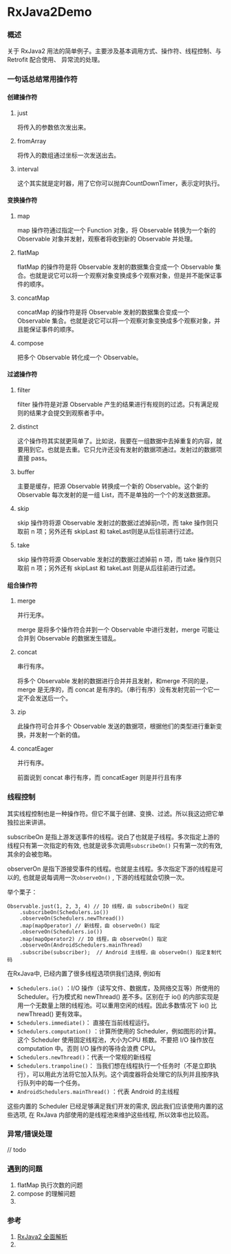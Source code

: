 # RxJava2Demo
### 概述

关于 RxJava2 用法的简单例子。主要涉及基本调用方式、操作符、线程控制、与 Retrofit 配合使用、 异常流的处理。

### 一句话总结常用操作符

#### 创建操作符

1. just

   将传入的参数依次发出来。

2. fromArray

   将传入的数组通过坐标一次发送出去。

3. interval

   这个其实就是定时器，用了它你可以抛弃CountDownTimer，表示定时执行。

#### 变换操作符

1. map

   map 操作符通过指定一个 Function 对象，将 Observable 转换为一个新的 Observable 对象并发射，观察者将收到新的 Observable 并处理。

2. flatMap

   flatMap 的操作符是将 Observable 发射的数据集合变成一个 Observable 集合。也就是说它可以将一个观察对象变换成多个观察对象，但是并不能保证事件的顺序。

3. concatMap

   concatMap 的操作符是将 Observable 发射的数据集合变成一个 Observable 集合。也就是说它可以将一个观察对象变换成多个观察对象，并且能保证事件的顺序。

4. compose

   把多个 Observable 转化成一个 Observable。

#### 过滤操作符

1. filter

   filter 操作符是对源 Observable 产生的结果进行有规则的过滤。只有满足规则的结果才会提交到观察者手中。

2. distinct

   这个操作符其实就更简单了。比如说，我要在一组数据中去掉重复的内容，就要用到它。也就是去重。它只允许还没有发射的数据项通过。发射过的数据项直接 pass。

3. buffer

   主要是缓存，把源 Observable 转换成一个新的 Observable。这个新的 Observable 每次发射的是一组 List，而不是单独的一个个的发送数据源。

4. skip

   skip 操作符将源 Observable 发射过的数据过滤掉前n项，而 take 操作则只取前 n 项；另外还有 skipLast 和 takeLast则是从后往前进行过滤。

5. take

   skip 操作符将源 Observable 发射过的数据过滤掉前 n 项，而 take 操作则只取前 n 项；另外还有 skipLast 和 takeLast 则是从后往前进行过滤。

#### 组合操作符

1. merge

   并行无序。

   merge 是将多个操作符合并到一个 Observable 中进行发射，merge 可能让合并到 Observable 的数据发生错乱。

2. concat

   串行有序。

   将多个 Observable 发射的数据进行合并并且发射，和merge 不同的是，merge 是无序的，而 concat 是有序的。（串行有序）没有发射完前一个它一定不会发送后一个。

3. zip

   此操作符可合并多个 Observable 发送的数据项，根据他们的类型进行重新变换，并发射一个新的值。

4. concatEager

   并行有序。

   前面说到 concat 串行有序，而 concatEager 则是并行且有序

### 线程控制

其实线程控制也是一种操作符。但它不属于创建、变换、过滤。所以我这边把它单独拉出来讲讲。

subscribeOn 是指上游发送事件的线程。说白了也就是子线程。多次指定上游的线程只有第一次指定的有效, 也就是说多次调用`subscribeOn()` 只有第一次的有效, 其余的会被忽略。

observerOn 是指下游接受事件的线程。也就是主线程。多次指定下游的线程是可以的, 也就是说每调用一次`observeOn()` , 下游的线程就会切换一次。

举个栗子：

```
Observable.just(1, 2, 3, 4) // IO 线程，由 subscribeOn() 指定
    .subscribeOn(Schedulers.io())
    .observeOn(Schedulers.newThread())
    .map(mapOperator) // 新线程，由 observeOn() 指定
    .observeOn(Schedulers.io())
    .map(mapOperator2) // IO 线程，由 observeOn() 指定
    .observeOn(AndroidSchedulers.mainThread) 
    .subscribe(subscriber);  // Android 主线程，由 observeOn() 指定复制代码
```

在RxJava中, 已经内置了很多线程选项供我们选择, 例如有

- `Schedulers.io()` ：I/O 操作（读写文件、数据库，及网络交互等）所使用的 Scheduler。行为模式和 newThread() 差不多。区别在于 io() 的内部实现是用一个无数量上限的线程池。可以重用空闲的线程。因此多数情况下 io() 比newThread() 更有效率。
- `Schedulers.immediate()`： 直接在当前线程运行。
- `Schedulers.computation()` ：计算所使用的 Scheduler，例如图形的计算。这个 Scheduler 使用固定线程池，大小为CPU 核数。不要把 I/O 操作放在 computation 中。否则 I/O 操作的等待会浪费 CPU。
- `Schedulers.newThread()`：代表一个常规的新线程
- `Schedulers.trampoline()`： 当我们想在线程执行一个任务时（不是立即执行），可以用此方法将它加入队列。这个调度器将会处理它的队列并且按序执行队列中的每一个任务。
- `AndroidSchedulers.mainThread()` ：代表 Android 的主线程

这些内置的 Scheduler 已经足够满足我们开发的需求, 因此我们应该使用内置的这些选项, 在 RxJava 内部使用的是线程池来维护这些线程, 所以效率也比较高。

### 异常/错误处理

// todo

### 遇到的问题

1. flatMap 执行次数的问题
2. compose 的理解问题
3. 

### 参考

1. [RxJava2 全面解析](https://juejin.im/post/5a43a842f265da432d2863ab)
2. 

